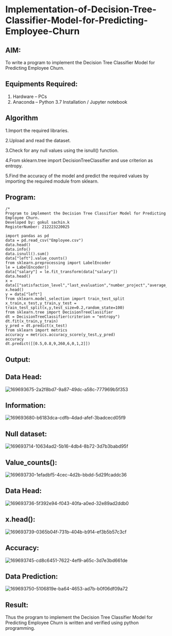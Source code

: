 # Implementation-of-Decision-Tree-Classifier-Model-for-Predicting-Employee-Churn

## AIM:
To write a program to implement the Decision Tree Classifier Model for Predicting Employee Churn.

## Equipments Required:
1. Hardware – PCs
2. Anaconda – Python 3.7 Installation / Jupyter notebook

## Algorithm
1.Import the required libraries.

2.Upload and read the dataset.

3.Check for any null values using the isnull() function.

4.From sklearn.tree import DecisionTreeClassifier and use criterion as entropy.

5.Find the accuracy of the model and predict the required values by importing the required module from sklearn.


## Program:
```
/*
Program to implement the Decision Tree Classifier Model for Predicting Employee Churn.
Developed by: gokul sachin.k
RegisterNumber: 212223220025
 
import pandas as pd
data = pd.read_csv("Employee.csv")
data.head()
data.info()
data.isnull().sum()
data["left"].value_counts()
from sklearn.preprocessing import LabelEncoder
le = LabelEncoder()
data["salary"] = le.fit_transform(data["salary"])
data.head()
x = data[["satisfaction_level","last_evaluation","number_project","average_montly_hours","time_spend_company","Work_accident","promotion_last_5years","salary"]]
x.head()
y = data["left"]
from sklearn.model_selection import train_test_split
x_train,x_test,y_train,y_test = train_test_split(x,y,test_size=0.2,random_state=100)
from sklearn.tree import DecisionTreeClassifier
dt = DecisionTreeClassifier(criterion = "entropy")
dt.fit(x_train,y_train)
y_pred = dt.predict(x_test)
from sklearn import metrics
accuracy = metrics.accuracy_score(y_test,y_pred)
accuracy
dt.predict([[0.5,0.8,9,260,6,0,1,2]])
```

## Output:
## Data Head:
![169693675-2a2f8bd7-9a87-49dc-a58c-777969b5f353](https://github.com/vksachin2018/Implementation-of-Decision-Tree-Classifier-Model-for-Predicting-Employee-Churn/assets/149366019/6b176c80-138f-46d4-b817-57ab91f33876)
## Information:
![169693680-b6183dca-cdfb-4dad-afef-3badcecd05f9](https://github.com/vksachin2018/Implementation-of-Decision-Tree-Classifier-Model-for-Predicting-Employee-Churn/assets/149366019/70585683-c693-4c14-abd5-53791d29009e)
## Null dataset:
![169693714-10634ad2-5b16-4db4-8b72-3d7b3babd95f](https://github.com/vksachin2018/Implementation-of-Decision-Tree-Classifier-Model-for-Predicting-Employee-Churn/assets/149366019/707f5a65-74c5-4053-9b51-2d6af2cf05e5)
## Value_counts():
![169693730-1efadbf5-4cec-4d2b-bbdd-5d29fcaddc36](https://github.com/vksachin2018/Implementation-of-Decision-Tree-Classifier-Model-for-Predicting-Employee-Churn/assets/149366019/d7642773-1efb-459f-a828-60408ce7f9cd)
## Data Head:
![169693736-5f392e94-f043-40fa-a0ed-32e89ad2ddb0](https://github.com/vksachin2018/Implementation-of-Decision-Tree-Classifier-Model-for-Predicting-Employee-Churn/assets/149366019/2ce60394-d13c-4191-911b-3539d05c9872)
## x.head():
![169693739-0365b04f-731b-404b-b914-ef3b5b57c3cf](https://github.com/vksachin2018/Implementation-of-Decision-Tree-Classifier-Model-for-Predicting-Employee-Churn/assets/149366019/4c9446ac-8490-4d84-86f3-5855b95a62c3)
## Accuracy:
![169693745-cd8c6451-7622-4ef9-a65c-3d7e3bd661de](https://github.com/vksachin2018/Implementation-of-Decision-Tree-Classifier-Model-for-Predicting-Employee-Churn/assets/149366019/87d69401-c96b-4022-95f3-222a9bed1dfc)
## Data Prediction:
![169693750-5106819e-ba64-4653-ad7b-b0f06df09a72](https://github.com/vksachin2018/Implementation-of-Decision-Tree-Classifier-Model-for-Predicting-Employee-Churn/assets/149366019/83f6b910-b5e2-4e2e-b240-ee1dcf65a70e)


## Result:
Thus the program to implement the  Decision Tree Classifier Model for Predicting Employee Churn is written and verified using 
python programming.
